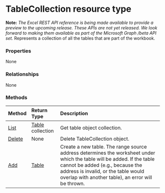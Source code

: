# TableCollection resource type
**Note:** _The Excel REST API reference is being made available to provide a preview to the upcoming release. These APIs are not yet released. We look forward to making them available as part of the Microsoft Graph /beta API set._
Represents a collection of all the tables that are part of the workbook.

### Properties
None

### Relationships
None


### Methods

| Method		   | Return Type	|Description|
|:---------------|:--------|:----------|
|[List](../api/table_list.md) | [Table](table.md) collection |Get table object collection. |
|[Delete](../api/tablecollection_delete.md) | None |Delete TableCollection object. |
|[Add](../api/tablecollection_add.md)|[Table](table.md)|Create a new table. The range source address determines the worksheet under which the table will be added. If the table cannot be added (e.g., because the address is invalid, or the table would overlap with another table), an error will be thrown.|


<!-- uuid: 8fcb5dbc-d5aa-4681-8e31-b001d5168d79
2015-10-25 14:57:30 UTC -->
<!-- {
  "type": "#page.annotation",
  "description": "TableCollection resource",
  "keywords": "",
  "section": "documentation",
  "tocPath": ""
}-->